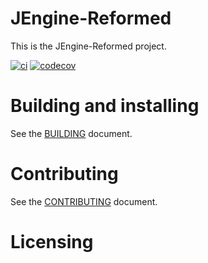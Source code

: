 # JEngine-Reformed

This is the JEngine-Reformed project.

[![ci](https://github.com/JesusKrists/JEngine-Reformed/actions/workflows/ci.yml/badge.svg)](https://github.com/JesusKrists/JEngine-Reformed/actions/workflows/ci.yml)
[![codecov](https://codecov.io/gh/JesusKrists/JEngine-Reformed/branch/master/graph/badge.svg?token=vfzC0Pdafu)](https://codecov.io/gh/JesusKrists/JEngine-Reformed)

# Building and installing

See the [BUILDING](BUILDING.md) document.

# Contributing

See the [CONTRIBUTING](CONTRIBUTING.md) document.

# Licensing

<!--
Please go to https://choosealicense.com/licenses/ and choose a license that
fits your needs. The recommended license for a project of this type is the
GNU AGPLv3.
-->
